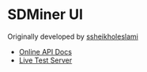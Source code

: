 # SDMiner UI
  
Originally developed by [ssheikholeslami](https://github.com/ssheikholeslami)
  
+ [Online API Docs](http://docs.sdminer.apiary.io)
+ [Live Test Server](http://private-a1e9a-sdminer.apiary-mock.com)